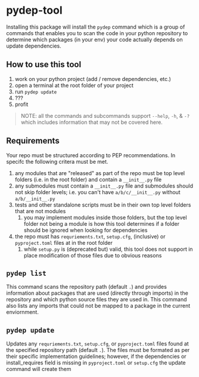 # pydep-tool

Installing this package will install the `pydep` command which is a group of commands that enables
you to scan the code in your python repository to determine which packages (in your env) your code
actually depends on update dependencies.

## How to use this tool

1. work on your python project (add / remove dependencies, etc.)
2. open a terminal at the root folder of your project
3. run `pydep update`
5. ???
6. profit

> NOTE: all the commands and subcommands support `--help`, `-h`, & `-?` which includes information
> that may not be covered here.

## Requirements

Your repo must be structured according to PEP recommendations. In specifc the following critera must
be met.

1. any modules that are "released" as part of the repo must be top level folders (i.e. in the root
   folder) and contain a `__init__.py` file
2. any submodules must contain a `__init__.py` file and submodules should not skip folder levels;
   i.e. you can't have `a/b/c/__init__.py` without `a/b/__init__.py`
3. tests and other standalone scripts must be in their own top level folders that are not modules
   1. you may implement modules inside those folders, but the top level folder not being a module
      is how this tool determines if a folder should be ignored when looking for dependencies
4. the repo must has `requriements.txt`, `setup.cfg`, (inclusive) or `pyproject.toml` files at in
   the root folder
   1. while `setup.py` is (deprecated but) valid, this tool does not support in place modification
      of those files due to obvious reasons

## `pydep list`

This command scans the repository path (default `.`) and provides information about packages that
are used (directly through imports) in the repository and which python source files they are used
in. This command also lists any imports that could not be mapped to a package in the current
enviornment.

## `pydep update`

Updates any `requriements.txt`, `setup.cfg`, or `pyproject.toml` files found at the specified
repository path (default `.`). The files must be formated as per their specific implementation
guidelines; however, if the dependencies or install_requires field is missing in `pyproject.toml` or
`setup.cfg` the update command will create them
